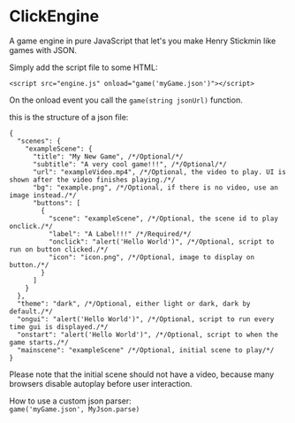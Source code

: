 # ClickEngine
A game engine in pure JavaScript that let's you make Henry Stickmin like games with JSON.

Simply add the script file to some HTML:
```
<script src="engine.js" onload="game('myGame.json')"></script>
```

On the onload event you call the `game(string jsonUrl)` function.

this is the structure of a json file:
```
{
  "scenes": {
    "exampleScene": {
      "title": "My New Game", /*/Optional/*/
      "subtitle": "A very cool game!!!", /*/Optional/*/
      "url": "exampleVideo.mp4", /*/Optional, the video to play. UI is shown after the video finishes playing./*/
      "bg": "example.png", /*/Optional, if there is no video, use an image instead./*/
      "buttons": [
        {
          "scene": "exampleScene", /*/Optional, the scene id to play onclick./*/
          "label": "A Label!!!" /*/Required/*/
          "onclick": "alert('Hello World')", /*/Optional, script to run on button clicked./*/
          "icon": "icon.png", /*/Optional, image to display on button./*/
        }
      ]
    }
  },
  "theme": "dark", /*/Optional, either light or dark, dark by default./*/
  "ongui": "alert('Hello World')", /*/Optional, script to run every time gui is displayed./*/
  "onstart": "alert('Hello World')", /*/Optional, script to when the game starts./*/
  "mainscene": "exampleScene" /*/Optional, initial scene to play/*/
}
```

Please note that the initial scene should not have a video, because many browsers disable autoplay before user interaction.

How to use a custom json parser:
<br>`game('myGame.json', MyJson.parse)`
